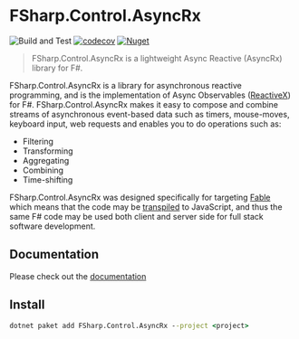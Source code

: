 # FSharp.Control.AsyncRx

![Build and Test](https://github.com/dbrattli/AsyncRx/workflows/Build%20and%20Test/badge.svg)
[![codecov](https://codecov.io/gh/dbrattli/AsyncRx/branch/main/graph/badge.svg)](https://codecov.io/gh/dbrattli/AsyncRx)
[![Nuget](https://img.shields.io/nuget/vpre/FSharp.Control.AsyncRx)](https://www.nuget.org/packages/FSharp.Control.AsyncRx/)

> FSharp.Control.AsyncRx is a lightweight Async Reactive (AsyncRx) library for F#.

FSharp.Control.AsyncRx is a library for asynchronous reactive
programming, and is the implementation of Async Observables
([ReactiveX](http://reactivex.io/)) for F#. FSharp.Control.AsyncRx makes
it easy to compose and combine streams of asynchronous event-based data
such as timers, mouse-moves, keyboard input, web requests and enables
you to do operations such as:

- Filtering
- Transforming
- Aggregating
- Combining
- Time-shifting

FSharp.Control.AsyncRx was designed specifically for targeting
[Fable](http://fable.io/) which means that the code may be
[transpiled](https://en.wikipedia.org/wiki/Source-to-source_compiler) to
JavaScript, and thus the same F# code may be used both client and server
side for full stack software development.

## Documentation

Please check out the [documentation](https://dbrattli.github.io/Reaction/)

## Install

```cmd
dotnet paket add FSharp.Control.AsyncRx --project <project>
```

